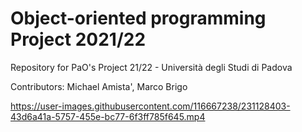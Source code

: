 # Object-oriented programming Project 2021/22

Repository for PaO's Project 21/22 - Università degli Studi di Padova

Contributors: Michael Amista', Marco Brigo



https://user-images.githubusercontent.com/116667238/231128403-43d6a41a-5757-455e-bc77-6f3ff785f645.mp4

